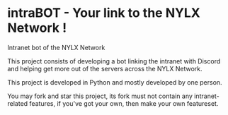 # intraBOT - Your link to the NYLX Network !
Intranet bot of the NYLX Network

This project consists of developing a bot linking the intranet with Discord and helping get more out of the servers across the NYLX Network.

This project is developed in Python and mostly developed by one person.

You may fork and star this project, its fork must not contain any intranet-related features, if you've got your own, then make your own featureset.
